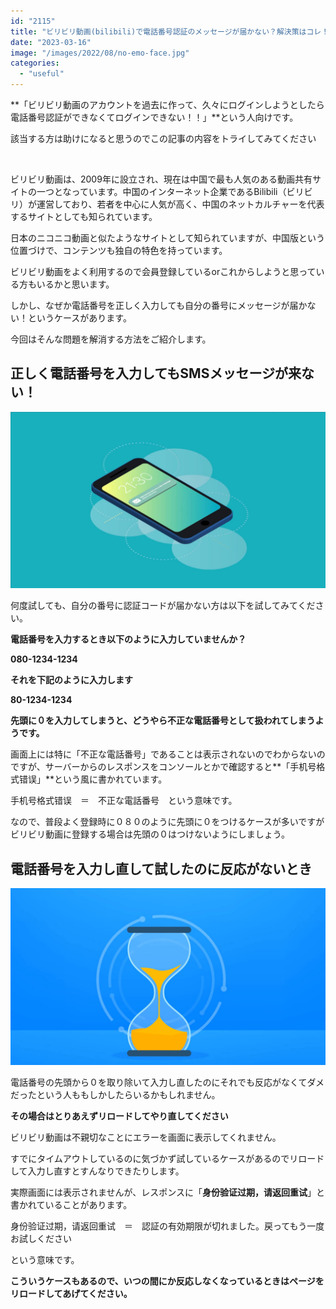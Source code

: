 ```yaml
---
id: "2115"
title: "ビリビリ動画(bilibili)で電話番号認証のメッセージが届かない？解決策はコレ！"
date: "2023-03-16"
image: "/images/2022/08/no-emo-face.jpg"
categories: 
  - "useful"
---
```


**「ビリビリ動画のアカウントを過去に作って、久々にログインしようとしたら電話番号認証ができなくてログインできない！！」**という人向けです。

該当する方は助けになると思うのでこの記事の内容をトライしてみてください

 

ビリビリ動画は、2009年に設立され、現在は中国で最も人気のある動画共有サイトの一つとなっています。中国のインターネット企業であるBilibili（ビリビリ）が運営しており、若者を中心に人気が高く、中国のネットカルチャーを代表するサイトとしても知られています。

日本のニコニコ動画と似たようなサイトとして知られていますが、中国版という位置づけで、コンテンツも独自の特色を持っています。

ビリビリ動画をよく利用するので会員登録しているorこれからしようと思っている方もいるかと思います。

しかし、なぜか電話番号を正しく入力しても自分の番号にメッセージが届かない！というケースがあります。

今回はそんな問題を解消する方法をご紹介します。

## 正しく電話番号を入力してもSMSメッセージが来ない！

![](/images/2022/03/smartphone_got_a_msg.jpg)

何度試しても、自分の番号に認証コードが届かない方は以下を試してみてください。

**電話番号を入力するとき以下のように入力していませんか？**

**080-1234-1234**

**それを下記のように入力します**

**80-1234-1234**

**先頭に０を入力してしまうと、どうやら不正な電話番号として扱われてしまうようです。**

画面上には特に「不正な電話番号」であることは表示されないのでわからないのですが、サーバーからのレスポンスをコンソールとかで確認すると**「手机号格式错误」**という風に書かれています。

手机号格式错误　＝　不正な電話番号　という意味です。

なので、普段よく登録時に０８０のように先頭に０をつけるケースが多いですがビリビリ動画に登録する場合は先頭の０はつけないようにしましょう。

## 電話番号を入力し直して試したのに反応がないとき

![](/images/2022/01/hourglass.jpg)

電話番号の先頭から０を取り除いて入力し直したのにそれでも反応がなくてダメだったという人ももしかしたらいるかもしれません。

**その場合はとりあえずリロードしてやり直してください**

ビリビリ動画は不親切なことにエラーを画面に表示してくれません。

すでにタイムアウトしているのに気づかず試しているケースがあるのでリロードして入力し直すとすんなりできたりします。

実際画面には表示されませんが、レスポンスに「**身份验证过期，请返回重试**」と書かれていることがあります。

身份验证过期，请返回重试　＝　認証の有効期限が切れました。戻ってもう一度お試しください

という意味です。

**こういうケースもあるので、いつの間にか反応しなくなっているときはページをリロードしてあげてください。**
